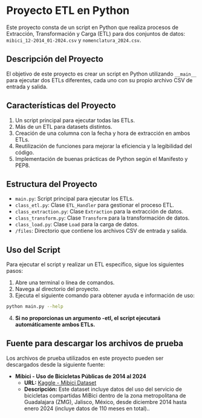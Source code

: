 # Proyecto ETL en Python

Este proyecto consta de un script en Python que realiza procesos de Extracción, Transformación y Carga (ETL) para dos conjuntos de datos: `mibici_12-2014_01-2024.csv` y `nomenclatura_2024.csv`.

## Descripción del Proyecto

El objetivo de este proyecto es crear un script en Python utilizando `__main__` para ejecutar dos ETLs diferentes, cada uno con su propio archivo CSV de entrada y salida.

## Características del Proyecto

1. Un script principal para ejecutar todas las ETLs.
2. Más de un ETL para datasets distintos.
3. Creación de una columna con la fecha y hora de extracción en ambos ETLs.
4. Reutilización de funciones para mejorar la eficiencia y la legibilidad del código.
5. Implementación de buenas prácticas de Python según el Manifesto y PEP8.

## Estructura del Proyecto

- `main.py`: Script principal para ejecutar los ETLs.
- `class_etl.py`: Clase `ETL_Handler` para gestionar el proceso ETL.
- `class_extraction.py`: Clase `Extraction` para la extracción de datos.
- `class_transform.py`: Clase `Transform` para la transformación de datos.
- `class_load.py`: Clase `Load` para la carga de datos.
- `/files`: Directorio que contiene los archivos CSV de entrada y salida.

## Uso del Script

Para ejecutar el script y realizar un ETL específico, sigue los siguientes pasos:

1. Abre una terminal o línea de comandos.
2. Navega al directorio del proyecto.
3. Ejecuta el siguiente comando para obtener ayuda e información de uso:

```bash
python main.py --help
```
4. **Si no proporcionas un argumento -etl, el script ejecutará automáticamente ambos ETLs.**

## Fuente para descargar los archivos de prueba

Los archivos de prueba utilizados en este proyecto pueden ser descargados desde la siguiente fuente:

- **Mibici - Uso de Bicicletas Públicas de 2014 al 2024**
  - **URL:** [Kaggle - Mibici Dataset](https://www.kaggle.com/datasets/sebastianquirarte/mibici-uso-de-bicicletas-pblicas-de-2014-al-2024)
  - **Descripción:** Este dataset incluye datos del uso del servicio de bicicletas compartidas MiBici dentro de la zona metropolitana de Guadalajara (ZMG), Jalisco, México, desde diciembre 2014 hasta enero 2024 (incluye datos de 110 meses en total)..
